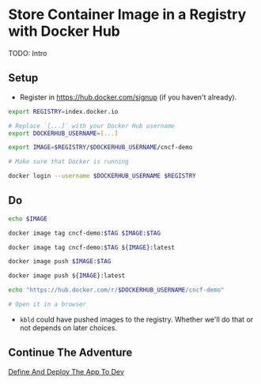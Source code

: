 # Store Container Image in a Registry with Docker Hub

TODO: Intro

## Setup

* Register in https://hub.docker.com/signup (if you haven't already).

```bash
export REGISTRY=index.docker.io

# Replace `[...]` with your Docker Hub username
export DOCKERHUB_USERNAME=[...]

export IMAGE=$REGISTRY/$DOCKERHUB_USERNAME/cncf-demo

# Make sure that Docker is running

docker login --username $DOCKERHUB_USERNAME $REGISTRY
```

## Do

```bash
echo $IMAGE

docker image tag cncf-demo:$TAG $IMAGE:$TAG

docker image tag cncf-demo:$TAG ${IMAGE}:latest

docker image push $IMAGE:$TAG

docker image push ${IMAGE}:latest

echo "https://hub.docker.com/r/$DOCKERHUB_USERNAME/cncf-demo"

# Open it in a browser
```

* `kbld` could have pushed images to the registry. Whether we'll do that or not depends on later choices.

## Continue The Adventure

[Define And Deploy The App To Dev](../define-deploy-dev/story.md)

